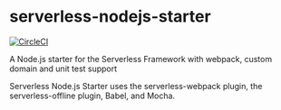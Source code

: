 # serverless-nodejs-starter

[![CircleCI](https://circleci.com/gh/shavo007/serverless-nodejs-starter.svg?style=svg&circle-token=095ba73cea98fe5fb113431fee10d9350639145d)](https://circleci.com/gh/shavo007/serverless-nodejs-starter)


A Node.js starter for the Serverless Framework with webpack, custom domain and unit test support


Serverless Node.js Starter uses the serverless-webpack plugin, the serverless-offline plugin, Babel, and Mocha.
